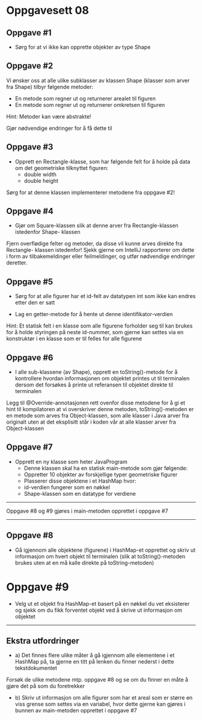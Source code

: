 # Oppgavesett 08

## Oppgave #1
- Sørg for at vi ikke kan opprette objekter av type Shape

## Oppgave #2
Vi ønsker oss at alle ulike subklasser av klassen Shape (klasser som arver fra Shape) tilbyr
følgende metoder:
- En metode som regner ut og returnerer arealet til figuren
- En metode som regner ut og returnerer omkretsen til figuren

Hint: Metoder kan være abstrakte!

Gjør nødvendige endringer for å få dette til


## Oppgave #3
- Opprett en Rectangle-klasse, som har følgende felt for å holde på data om det
  geometriske tilknyttet figuren:
  - double width
  - double height

Sørg for at denne klassen implementerer metodene fra oppgave #2!


## Oppgave #4
- Gjør om Square-klassen slik at denne arver fra Rectangle-klassen istedenfor Shape-
  klassen

Fjern overflødige felter og metoder, da disse vil kunne arves direkte fra Rectangle-
klassen istedenfor! Sjekk gjerne om IntelliJ rapporterer om dette i form av
tilbakemeldinger eller feilmeldinger, og utfør nødvendige endringer deretter.


## Oppgave #5
- Sørg for at alle figurer har et id-felt av datatypen int som ikke kan endres etter den
  er satt

- Lag en getter-metode for å hente ut denne identifikator-verdien

Hint: Et statisk felt i en klasse som alle figurene forholder seg til kan brukes for å
holde styringen på neste id-nummer, som gjerne kan settes via en konstruktør i en
klasse som er til felles for alle figurene


## Oppgave #6
- I alle sub-klassene (av Shape), opprett en toString()-metode for å kontrollere
  hvordan informasjonen om objektet printes ut til terminalen dersom det forsøkes å
  printe ut referansen til objektet direkte til terminalen

Legg til @Override-annotasjonen rett ovenfor disse metodene for å gi et hint til
kompilatoren at vi overskriver denne metoden, toString()-metoden er en metode
som arves fra Object-klassen, som alle klasser i Java arver fra originalt uten at det
eksplisitt står i koden vår at alle klasser arver fra Object-klassen


## Oppgave #7
- Opprett en ny klasse som heter JavaProgram
  - Denne klassen skal ha en statisk main-metode som gjør følgende:
  - Oppretter 10 objekter av forskjellige typer geometriske figurer
  - Plasserer disse objektene i et HashMap hvor:
  - id-verdien fungerer som en nøkkel
  - Shape-klassen som en datatype for verdiene

---

Oppgave #8 og #9 gjøres i main-metoden opprettet i oppgave #7

---

## Oppgave #8
- Gå igjennom alle objektene (figurene) i HashMap-et opprettet og skriv ut
  informasjon om hvert objekt til terminalen (slik at toString()-metoden brukes uten at
  en må kalle direkte på toString-metoden)


# Oppgave #9
- Velg ut et objekt fra HashMap-et basert på en nøkkel du vet eksisterer og sjekk om
  du fikk forventet objekt ved å skrive ut informasjon om objektet

---

## Ekstra utfordringer
- a) Det finnes flere ulike måter å gå igjennom alle elementene i et HashMap på, ta
  gjerne en titt på lenken du finner nederst i dette tekstdokumentet

Forsøk de ulike metodene mtp. oppgave #8 og se om du finner en måte å gjøre det
på som du foretrekker


- b) Skriv ut informasjon om alle figurer som har et areal som er større en viss grense
  som settes via en variabel, hvor dette gjerne kan gjøres i bunnen av main-metoden
  opprettet i oppgave #7